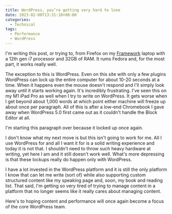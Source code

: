 ```yaml
---
title: WordPress, you’re getting very hard to love
date: 2023-02-08T13:31:10+00:00
categories:
  - Technical
tags:
  - Performance
  - WordPress
---
```


I'm writing this post, or trying to, from Firefox on my [Framework][1] laptop with a 12th gen i7 processor and 32GB of RAM. It rums Fedora and, for the most part, it works really well.

The exception to this is WordPress. Even on this site with only a few plugins WordPress can lock up the entire computer for about 10-20 seconds at a time. When it happens even the mouse doesn't respond and I'll simply look away until it starts working again. It's incredibly frustrating.
I've seen this on my M1 iPad Pro as well when I try to write on WordPress. It gets worse when I get beyond about 1,000 words at which point either machine will freeze up about once per paragraph. All of this is after a low-end Chromebook I gave away when WordPress 5.0 first came out as it couldn't handle the Block Editor at all.

I'm starting this paragraph over because it locked up once again.

I don't know what my next move is but this isn't going to work for me. All I use WordPress for and all I want it for is a solid writing experience and today it is not that. I shouldn't need to throw such heavy hardware at writing, yet here I am and it still doesn't work well. What's more depressing is that these lockups really do happen only with WordPress.

I have a lot invested in the WordPress platform and it is still the only platform I know that can let me write (sort of) while also supporting custom structured content like my speaking page and, soon, my book and reading list. That said, I'm getting so very tired of trying to manage content in a platform that no longer seems like it really cares about managing content.

Here's to hoping content and performance will once again become a focus of the core WordPress team.

 [1]: https://frame.work/